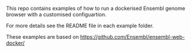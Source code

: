 This repo contains examples of how to run a dockerised Ensembl genome browser with a customised configuartion.

For more details see the README file in each example folder.

These examples are based on https://github.com/Ensembl/ensembl-web-docker/